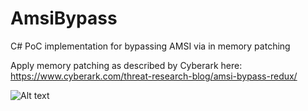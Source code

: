 # AmsiBypass
C# PoC implementation for bypassing AMSI via in memory patching

Apply memory patching as described by Cyberark here:          
https://www.cyberark.com/threat-research-blog/amsi-bypass-redux/

![Alt text](/scrnsht.jpg?raw=true "PoC execution")
